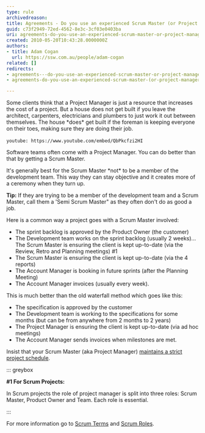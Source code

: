```yaml
---
type: rule
archivedreason: 
title: Agreements - Do you use an experienced Scrum Master (or Project Manager)?
guid: c73f2949-72ed-4562-8e3c-3cf03e0403ba
uri: agreements-do-you-use-an-experienced-scrum-master-or-project-manager
created: 2010-05-20T10:43:28.0000000Z
authors:
- title: Adam Cogan
  url: https://ssw.com.au/people/adam-cogan
related: []
redirects:
- agreements---do-you-use-an-experienced-scrum-master-or-project-manager
- agreements-do-you-use-an-experienced-scrum-master-(or-project-manager)

---
```


Some clients think that a Project Manager is just a resource that increases the cost of a project. But a house does not get built if you leave the architect, carpenters, electricians and plumbers to just work it out between themselves. The house \*does\* get built if the foreman is keeping everyone on their toes, making sure they are doing their job.


`youtube: https://www.youtube.com/embed/QbPkcfzi2HI`
 

Software teams often come with a Project Manager. You can do better than that by getting a Scrum Master.

<!--endintro-->

It's generally best for the Scrum Master \*not\* to be a member of the development team. This way they can stay objective and it creates more of a ceremony when they turn up.

**Tip:** If they are trying to be a member of the development team and a Scrum Master, call them a 'Semi Scrum Master" as they often don't do as good a job.

Here is a common way a project goes with a Scrum Master involved:

* The sprint backlog is approved by the Product Owner (the customer)
* The Development team works on the sprint backlog (usually 2 weeks)... The Scrum Master is ensuring the client is kept up-to-date (via the Review, Retro and Planning meetings) #1
* The Scrum Master is ensuring the client is kept up-to-date (via the 4 reports)
* The Account Manager is booking in future sprints (after the Planning Meeting)
* The Account Manager invoices (usually every week).


This is much better than the old waterfall method which goes like this:

* The specification is approved by the customer
* The Development team is working to the specifications for some months (but can be from anywhere from 2 months to 2 years)
* The Project Manager is ensuring the client is kept up-to-date (via ad hoc meetings)
* The Account Manager sends invoices when milestones are met.


Insist that your Scrum Master (aka Project Manager) [maintains a strict project schedule](/MaintainStrictProjectSchedule).


::: greybox

**#1 For Scrum Projects:**

In Scrum projects the role of project manager is split into three roles: Scrum Master, Product Owner and Team. Each role is essential.

:::


For more information go to [Scrum Terms](https&#58;//www.scrumalliance.org/community/articles/2007/march/glossary-of-scrum-terms) and [Scrum Roles](https&#58;//www.scrumalliance.org/why-scrum/core-scrum-values-roles).
